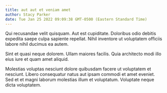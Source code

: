```yaml
---
title: aut aut et veniam amet
author: Stacy Parker
date: Tue Jan 25 2022 09:09:38 GMT-0500 (Eastern Standard Time)
---
```

Qui recusandae velit quisquam. Aut est cupiditate. Doloribus odio debitis expedita saepe culpa sapiente repellat. Nihil inventore ut voluptatem officiis labore nihil ducimus ea autem.

 Sint et quasi neque dolorem. Ullam maiores facilis. Quia architecto modi illo eius iure et quam amet aliquid.

 Molestias voluptas nesciunt dolore quibusdam facere ut voluptatem et nesciunt. Libero consequatur natus aut ipsam commodi et amet eveniet. Sed et et magni laborum molestias illum et voluptatum. Voluptate neque dicta voluptatem.